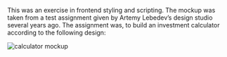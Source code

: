 This was an exercise in frontend styling and scripting. The mockup was taken from a test assignment given by Artemy Lebedev’s design studio several years ago. The assignment was, to build an investment calculator according to the following design:

![calculator mockup](http://www.artlebedev.ru/studio/vacancy/i/web-tech-ua-8/web-tech-ua-8-preview.jpg)

